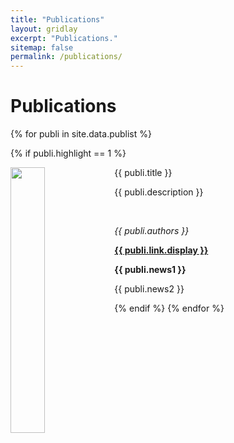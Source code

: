 ```yaml
---
title: "Publications"
layout: gridlay
excerpt: "Publications."
sitemap: false
permalink: /publications/
---
```



# Publications

[comment]: <> ({% assign number_printed = 0 %})
{% for publi in site.data.publist %}

[comment]: <> ({% assign even_odd = number_printed | modulo: 2 %})
{% if publi.highlight == 1 %}

[comment]: <> ({% if even_odd == 0 %})
<div class="row">

[comment]: <> ({% endif %})

<div class="container-fluid">
 <div class="well">
  <pubtit>{{ publi.title }}</pubtit>
  <img src="{{ site.url }}{{ site.baseurl }}/images/pubpic/{{ publi.image }}" class="img-responsive" width="33%" style="float: left" />
  <p>{{ publi.description }}</p><br>
  <p><em>{{ publi.authors }}</em></p>
  <p><strong><a href="{{ publi.link.url }}">{{ publi.link.display }}</a></strong></p>
  <p class="text-danger"><strong> {{ publi.news1 }}</strong></p>
  <p> {{ publi.news2 }}</p>
 </div>
</div>

[comment]: <> ({% assign number_printed = number_printed | plus: 1 %})

[comment]: <> ({% if even_odd == 1 %})
</div>

[comment]: <> ({% endif %})

{% endif %}
{% endfor %}

[comment]: <> ({% assign even_odd = number_printed | modulo: 2 %})

[comment]: <> ({% if even_odd == 1 %})

[comment]: <> (</div>)

[comment]: <> ({% endif %})

[comment]: <> (<p> &nbsp; </p>)

